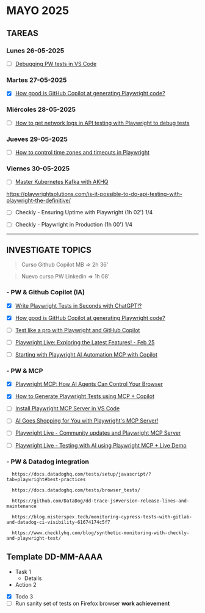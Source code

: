 # MAYO 2025

## TAREAS
### Lunes 26-05-2025
- [ ] [Debugging PW tests in VS Code](https://www.youtube.com/watch?v=tJF7UhA59Gc)

### Martes 27-05-2025
- [x] [How good is GitHub Copilot at generating Playwright code?](https://www.youtube.com/watch?v=A41yo4ARbX0)

### Miércoles 28-05-2025
- [ ] [How to get network logs in API testing with Playwright to debug tests](https://www.youtube.com/watch?v=B9stVEV-DxE)

### Jueves 29-05-2025
- [ ] [How to control time zones and timeouts in Playwright](https://www.youtube.com/watch?v=28DfWgT_zQk)

### Viernes 30-05-2025
- [ ] [Master Kubernetes Kafka with AKHQ](https://www.youtube.com/watch?v=-HF2mRPZZIU)

https://playwrightsolutions.com/is-it-possible-to-do-api-testing-with-playwright-the-definitive/

- [ ] Checkly - Ensuring Uptime with Playwright (1h 02') 1/4

- [ ] Checkly - Playwright in Production (1h 00') 1/4

---

## INVESTIGATE TOPICS
>Curso Github Copilot MB => 2h 36'

>Nuevo curso PW Linkedin => 1h 08'

### - PW & Github Copilot (IA)
- [x] [Write Playwright Tests in Seconds with ChatGPT!?](https://www.youtube.com/watch?v=5AUbODEz6w0)

- [x] [How good is GitHub Copilot at generating Playwright code?](https://www.youtube.com/watch?v=A41yo4ARbX0)

- [ ] [Test like a pro with Playwright and GitHub Copilot](https://www.youtube.com/watch?v=rjbaIVOGfyo)

- [ ] [Playwright Live: Exploring the Latest Features! - Feb 25](https://www.youtube.com/watch?v=NcSk9fOGEac)

- [ ] [Starting with Playwright AI Automation MCP with Copilot](https://www.youtube.com/watch?v=lCTdBIF6oO8)

### - PW & MCP

- [x] [Playwright MCP: How AI Agents Can Control Your Browser](https://www.youtube.com/watch?v=2716IUeCIQo)

- [x] [How to Generate Playwright Tests using MCP + Copilot](https://www.youtube.com/watch?v=AaCj939XIQ4)

- [ ] [Install Playwright MCP Server in VS Code](https://www.youtube.com/watch?v=cifdyJkKs04)

- [ ] [AI Goes Shopping for You with Playwright's MCP Server!](https://www.youtube.com/watch?v=r3PzUlbfMXA)

- [ ] [Playwright Live - Community updates and Playwright MCP Server](https://www.youtube.com/watch?v=P-JVscQW5AE)

- [ ] [Playwright Live - Testing with AI using Playwright MCP + Live Demo](https://www.youtube.com/watch?v=CNzg1aPwrKI)

### - PW & Datadog integration

      https://docs.datadoghq.com/tests/setup/javascript/?tab=playwright#best-practices

      https://docs.datadoghq.com/tests/browser_tests/

      https://github.com/DataDog/dd-trace-js#version-release-lines-and-maintenance

      https://blog.misterspex.tech/monitoring-cypress-tests-with-gitlab-and-datadog-ci-visibility-61674174c5f7

      https://www.checklyhq.com/blog/synthetic-monitoring-with-checkly-and-playwright-test/


## Template DD-MM-AAAA
- Task 1
  - Details
- Action 2
- [x] Todo 3
- [ ] Run sanity set of tests on Firefox browser **work achievement**
